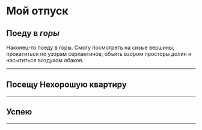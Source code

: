 # Мой отпуск

## Поеду в *горы*
Наконец-то поеду в горы. Смогу посмотреть на сизые вершины, прокатиться по узорам серпантинов, объять взором просторы долин и насытиться воздухом обаков.

---
## Посещу **Нехорошую квартиру**

---
## Успею

---

